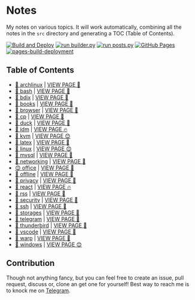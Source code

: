 # Notes

My notes on various topics. It will work automatically, combining all the notes in the `src` directory and generating a TOC (Table of Contents).

[![Build and Deploy](https://github.com/SharafatKarim/notes/actions/workflows/action.yml/badge.svg)](https://github.com/SharafatKarim/notes/actions/workflows/action.yml)
[![run builder.py](https://github.com/SharafatKarim/notes/actions/workflows/action.yml/badge.svg)](https://github.com/SharafatKarim/notes/actions/workflows/action.yml)
[![run posts.py](https://github.com/SharafatKarim/notes/actions/workflows/posts.yml/badge.svg)](https://github.com/SharafatKarim/notes/actions/workflows/posts.yml)
[![GitHub Pages](https://github.com/SharafatKarim/notes/actions/workflows/gh-pages.yml/badge.svg)](https://github.com/SharafatKarim/notes/actions/workflows/gh-pages.yml)
[![pages-build-deployment](https://github.com/SharafatKarim/notes/actions/workflows/pages/pages-build-deployment/badge.svg)](https://github.com/SharafatKarim/notes/actions/workflows/pages/pages-build-deployment)


## Table of Contents

- [🚀 archlinux](src/archlinux.md) | <a href='https://sharafat.is-a.dev/notes/archlinux' target='_blank'>VIEW PAGE 🚀</a>
- [🍕 bash](src/bash.md) | <a href='https://sharafat.is-a.dev/notes/bash' target='_blank'>VIEW PAGE 🎉</a>
- [🎸 bdix](src/bdix.md) | <a href='https://sharafat.is-a.dev/notes/bdix' target='_blank'>VIEW PAGE 🌟</a>
- [🌟 books](src/books.md) | <a href='https://sharafat.is-a.dev/notes/books' target='_blank'>VIEW PAGE 🎸</a>
- [🎉 browser](src/browser.md) | <a href='https://sharafat.is-a.dev/notes/browser' target='_blank'>VIEW PAGE 👾</a>
- [🎉 cp](src/cp.md) | <a href='https://sharafat.is-a.dev/notes/cp' target='_blank'>VIEW PAGE 🤖</a>
- [🤖 duck](src/duck.md) | <a href='https://sharafat.is-a.dev/notes/duck' target='_blank'>VIEW PAGE 🌟</a>
- [👾 idm](src/idm.md) | <a href='https://sharafat.is-a.dev/notes/idm' target='_blank'>VIEW PAGE 🔥</a>
- [🌟 kvm](src/kvm.md) | <a href='https://sharafat.is-a.dev/notes/kvm' target='_blank'>VIEW PAGE 😊</a>
- [👾 latex](src/latex.md) | <a href='https://sharafat.is-a.dev/notes/latex' target='_blank'>VIEW PAGE 🎸</a>
- [👾 linux](src/linux.md) | <a href='https://sharafat.is-a.dev/notes/linux' target='_blank'>VIEW PAGE 😊</a>
- [🌟 mysql](src/mysql.md) | <a href='https://sharafat.is-a.dev/notes/mysql' target='_blank'>VIEW PAGE 🍕</a>
- [👾 networking](src/networking.md) | <a href='https://sharafat.is-a.dev/notes/networking' target='_blank'>VIEW PAGE 🎉</a>
- [😊 office](src/office.md) | <a href='https://sharafat.is-a.dev/notes/office' target='_blank'>VIEW PAGE 🚀</a>
- [🍕 offline](src/offline.md) | <a href='https://sharafat.is-a.dev/notes/offline' target='_blank'>VIEW PAGE 🌈</a>
- [🤖 privacy](src/privacy.md) | <a href='https://sharafat.is-a.dev/notes/privacy' target='_blank'>VIEW PAGE 🚀</a>
- [🌟 react](src/react.md) | <a href='https://sharafat.is-a.dev/notes/react' target='_blank'>VIEW PAGE 🔥</a>
- [🌈 rss](src/rss.md) | <a href='https://sharafat.is-a.dev/notes/rss' target='_blank'>VIEW PAGE 🎸</a>
- [🤖 security](src/security.md) | <a href='https://sharafat.is-a.dev/notes/security' target='_blank'>VIEW PAGE 👾</a>
- [👾 ssh](src/ssh.md) | <a href='https://sharafat.is-a.dev/notes/ssh' target='_blank'>VIEW PAGE 🌟</a>
- [🌟 storages](src/storages.md) | <a href='https://sharafat.is-a.dev/notes/storages' target='_blank'>VIEW PAGE 🌈</a>
- [🌈 telegram](src/telegram.md) | <a href='https://sharafat.is-a.dev/notes/telegram' target='_blank'>VIEW PAGE 🍕</a>
- [🌟 thunderbird](src/thunderbird.md) | <a href='https://sharafat.is-a.dev/notes/thunderbird' target='_blank'>VIEW PAGE 🤖</a>
- [🌈 vscode](src/vscode.md) | <a href='https://sharafat.is-a.dev/notes/vscode' target='_blank'>VIEW PAGE 🎉</a>
- [🎸 warp](src/warp.md) | <a href='https://sharafat.is-a.dev/notes/warp' target='_blank'>VIEW PAGE 👾</a>
- [🤖 windows](src/windows.md) | <a href='https://sharafat.is-a.dev/notes/windows' target='_blank'>VIEW PAGE 😊</a>

## Contribution

Though not anything fancy, but you can feel free to create an issue, pull request, discuss or, clone an get one for yourself!
Best way to reach me is to knock me on [Telegram](https://t.me/SharafatKarim).

